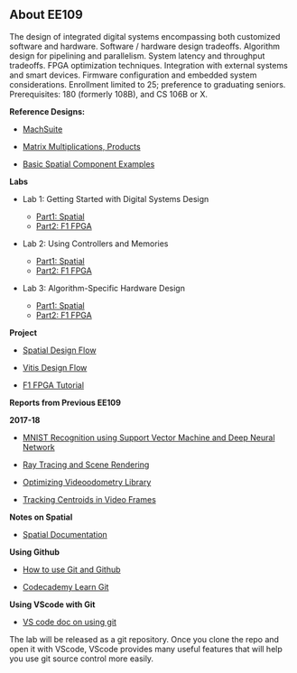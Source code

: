## About EE109

The design of integrated digital systems encompassing both customized software and hardware. Software / hardware design tradeoffs. Algorithm design for pipelining and parallelism. System latency and throughput tradeoffs. FPGA optimization techniques. Integration with external systems and smart devices. Firmware configuration and embedded system considerations. Enrollment limited to 25; preference to graduating seniors. Prerequisites: 180 (formerly 108B), and CS 106B or X.
<!--
**Tutorials for Using the Toolchain**
 * [Tutorial 0: Running Scala and VCS Simulation](test.md) 

* [Tutorial 1: Mounting a Remote File System](sshfs.md)

* [Tutorial 2: Using an IDE for Spatial development](ide.md) -->

**Reference Designs:**
* [MachSuite](https://github.com/stanford-ppl/spatial-apps/blob/regression_arria10/src/MachSuite.scala)

* [Matrix Multiplications, Products](https://github.com/stanford-ppl/spatial-apps/blob/regression_arria10/src/Products.scala)

* [Basic Spatial Component Examples](https://github.com/stanford-ppl/spatial-apps/blob/regression_arria10/src/UnitTests.scala)

**Labs**

* Lab 1: Getting Started with Digital Systems Design
    * [Part1: Spatial](lab1_part1_spatial.md)
    * [Part2: F1 FPGA](lab1_part2_f1_fpga.md)

* Lab 2: Using Controllers and Memories
    * [Part1: Spatial](lab2_part1_spatial.md)
    * [Part2: F1 FPGA](lab2_part2_f1_fpga.md)

* Lab 3: Algorithm-Specific Hardware Design
    * [Part1: Spatial](lab3_part1_spatial.md)
    * [Part2: F1 FPGA](lab3_part2_f1_fpga.md)

<!-- **Laboratory Links:**

-->

**Project**

* [Spatial Design Flow](spatial-design-flow.md)

* [Vitis Design Flow](vitis_setup.md)

* [F1 FPGA Tutorial](fpga-f1-tutorial.md)


**Reports from Previous EE109**

**2017-18**
* [MNIST Recognition using Support Vector Machine and Deep Neural Network](1718_reports/FinalReport_Akshay_Andrea_Spr1718/FinalReport_Akshay_Andrea_Spr1718.md)

* [Ray Tracing and Scene Rendering](1718_reports/FinalReport_Sam_James_Spring1718/SamJohnsonJamesOrdnerFinalReport.md)

* [Optimizing Videoodometry Library](1718_reports/FinalReport_Pranav_Cornor_Spring1718/FinalReport_cnormand_ppadode_Spr1718.md)

* [Tracking Centroids in Video Frames](1718_reports/FinalReport_EugenioMacossay_Spr1718/FinalReport_EugenioMacossay_Spr1718.md)

**Notes on Spatial**
<!-- * [Helpful Instructions when Working with Spatial](spatial-cheatsheet.md) -->

<!-- * [FAQs](common-issues.md) -->

* [Spatial Documentation](https://spatial-lang.org/)

**Using Github**
* [How to use Git and Github](https://www.udacity.com/course/how-to-use-git-and-github--ud775)

* [Codecademy Learn Git](https://www.codecademy.com/learn/learn-git)

**Using VScode with Git**
* [VS code doc on using git](https://code.visualstudio.com/docs/sourcecontrol/intro-to-git#_staging-and-committing-code-changes)

The lab will be released as a git repository. Once you clone the repo and open it with VScode, VScode provides many useful features that will help you use git source control more easily.

<!-- **Using vim**
* [CS107 Guide to vim](https://web.stanford.edu/class/cs107/guide/vim.html) 

**Contact**
 * [Slack Link](http://ee109-spr1819.slack.com/) 

* [Stanford Canvas](https://canvas.stanford.edu/) -->

